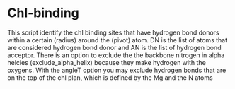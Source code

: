 # Chl-binding
This script identify the chl binding sites that have hydrogen bond donors within
a certain (radius) around the (pivot) atom. DN is the list of atoms that are considered
hydrogen bond donor and AN is the list of hydrogen bond acceptor. There is an option to
exclude the the backbone nitrogen in alpha helcies (exclude_alpha_helix) because they
make hydrogen with the oxygens. With the angleT option you may exclude hydrogen
bonds that are on the top of the chl plan, which is defined by the Mg and the N atoms
